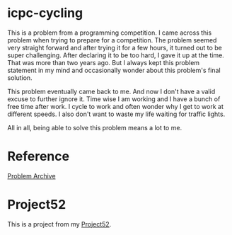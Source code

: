 # icpc-cycling
This is a problem from a programming competition. I came across this problem
when trying to prepare for a competition. The problem seemed very straight
forward and after trying it for a few hours, it turned out to be super
challenging. After declaring it to be too hard, I gave it up at the time. That
was more than two years ago. But I always kept this problem statement in my
mind and occasionally wonder about this problem's final solution.

This problem eventually came back to me. And now I don't have a valid excuse to
further ignore it. Time wise I am working and I have a bunch of free time after
work. I cycle to work and often wonder why I get to work at different speeds. I
also don't want to waste my life waiting for traffic lights.

All in all, being able to solve this problem means a lot to me.

# Reference
[Problem Archive](https://icpcarchive.ecs.baylor.edu/index.php?option=com_onlinejudge&Itemid=8&category=569&page=show_problem&problem=4279)

# Project52
This is a project from my [Project52](https://github.com/jutkko/project52).
